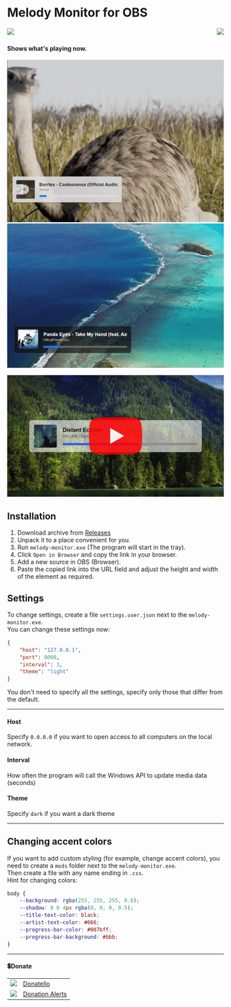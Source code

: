 # Melody Monitor for OBS

<p align="right">
    <img align="left" src="https://shields.io/badge/version-v0.1.0-blue">
    <a href="#donate"><img src="https://shields.io/badge/💲-Support_the_Project-2ea043"></a>
</p>

#### Shows what's playing now.

<img src="github/images/1.png" width="640px">
<img src="github/images/2.png" width="640px">

<a href="https://youtu.be/KKG3Twf2cX0"><img width="640px" src="github/images/youtube.jpg"></a>

## Installation
1. Download archive from [Releases](https://github.com/SuperZombi/melody-monitor/releases)
2. Unpack it to a place convenient for you.
3. Run `melody-monitor.exe` (The program will start in the tray).
4. Click `Open in Browser` and copy the link in your browser.
5. Add a new source in OBS (Browser).
6. Paste the copied link into the URL field and adjust the height and width of the element as required.

## Settings
To change settings, create a file `settings.user.json` next to the `melody-monitor.exe`.<br>
You can change these settings now:
```json
{
	"host": "127.0.0.1",
	"port": 8000,
	"interval": 3,
	"theme": "light"
}
```
You don't need to specify all the settings, specify only those that differ from the default.
<hr>

#### Host
Specify `0.0.0.0` if you want to open access to all computers on the local network.
#### Interval
How often the program will call the Windows API to update media data (seconds)
#### Theme
Specify `dark` if you want a dark theme
<hr>


## Changing accent colors
If you want to add custom styling (for example, change accent colors), you need to create a `mods` folder next to the `melody-monitor.exe`.<br>
Then create a file with any name ending in `.css`.<br>
Hint for changing colors:
```css
body {
    --background: rgba(255, 255, 255, 0.8);
    --shadow: 0 0 4px rgba(0, 0, 0, 0.5);
    --title-text-color: black;
    --artist-text-color: #666;
    --progress-bar-color: #007bff;
    --progress-bar-background: #bbb;
}
```
<hr>


#### 💲Donate

<table>
  <tr>
    <td>
       <img width="18px" src="https://www.google.com/s2/favicons?domain=https://donatello.to&sz=256">
    </td>
    <td>
      <a href="https://donatello.to/super_zombi">Donatello</a>
    </td>
  </tr>
  <tr>
    <td>
       <img width="18px" src="https://www.google.com/s2/favicons?domain=https://www.donationalerts.com&sz=256">
    </td>
    <td>
      <a href="https://www.donationalerts.com/r/super_zombi">Donation Alerts</a>
    </td>
  </tr>
</table>
